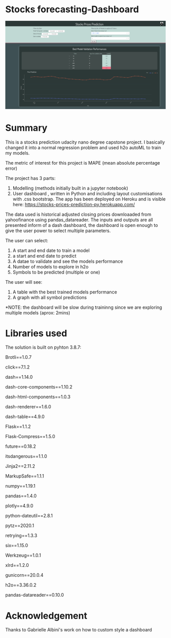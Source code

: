 # Stocks forecasting-Dashboard

![list](https://github.com/hillaryhitch/stocks-prices-prediction/blob/main/Screenshot%202022-02-08%20at%2016.00.08.png)

# Summary

This is a stocks prediction udacity nano degree capstone project. I basically changed it into a normal regression problem and used h2o autoML to train my models.

The metric of interest for this project is MAPE (mean absolute percentage error)

The project has 3 parts:

1. Modelling (methods initially built in a jupyter notebook)
2. User dashboard , written in Python and including layout customisations with .css bootstrap.
The app has been deployed on Heroku and is visible here: https://stocks-prices-prediction-py.herokuapp.com/

The data used is historical adjusted closing prices downloaaded from yahoofinance using pandas_datareader. The inputs and outputs are all presented inform of a dash dashboard, the dashboard is open enough to give the user power to select multiple parameters.

The user can select:

1. A start and end date to train a model 
2. a start and end date to predict 
3. A datae to validate and see the models performance
4. Number of models to explore in h2o
5. Symbols to be predicted (multiple or one)

The user will see:

1. A table with the best trained models performance
2. A graph with all symbol predictions

*NOTE: the dashboard will be slow during traininng since we are exploring multiple models (aprox: 2mins)

# Libraries used
The solution is built on pyhton 3.8.7:

  Brotli==1.0.7

  click==7.1.2

  dash==1.14.0

  dash-core-components==1.10.2

  dash-html-components==1.0.3

  dash-renderer==1.6.0

  dash-table==4.9.0

  Flask==1.1.2

  Flask-Compress==1.5.0

  future==0.18.2

  itsdangerous==1.1.0

  Jinja2==2.11.2

  MarkupSafe==1.1.1

  numpy==1.19.1

  pandas==1.4.0

  plotly==4.9.0

  python-dateutil==2.8.1

  pytz==2020.1

  retrying==1.3.3

  six==1.15.0

  Werkzeug==1.0.1

  xlrd==1.2.0

  gunicorn==20.0.4

  h2o==3.36.0.2

  pandas-datareader==0.10.0

# Acknowledgement
Thanks to Gabrielle Albini's work on how to custom style a dashboard


